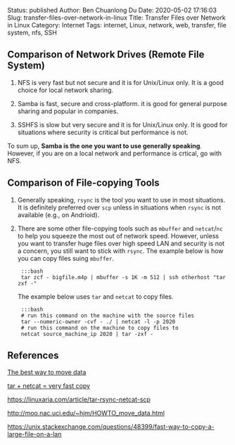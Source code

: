 Status: published
Author: Ben Chuanlong Du
Date: 2020-05-02 17:16:03
Slug: transfer-files-over-network-in-linux
Title: Transfer Files over Network in Linux
Category: Internet
Tags: internet, Linux, network, web, transfer, file system, nfs, SSH


## Comparison of Network Drives (Remote File System)

1. NFS is very fast but not secure and it is for Unix/Linux only. 
    It is a good choice for local network sharing.

2. Samba is fast, secure and cross-platform. 
    it is good for general purpose sharing and popular in companies.

3. SSHFS is slow but very secure and it is for Unix/Linux only. 
    It is good for situations where security is critical but performance is not.

To sum up,
**Samba is the one you want to use generally speaking**.
However,
if you are on a local network and performance is crtical, 
go with NFS.

## Comparison of File-copying Tools

1. Generally speaking, 
    `rsync` is the tool you want to use in most situations. 
    It is definitely preferred over `scp` 
    unless in situations when `rsync` is not available (e.g., on Andrioid).

2. There are some other file-copying tools such as `mbuffer` and `netcat`/`nc`
    to help you squeeze the most out of network speed.
    However,
    unless you want to transfer huge files over high speed LAN
    and security is not a concern,
    you still want to stick with `rsync`.
    The example below is how you can copy files suing `mbuffer`.

        :::bash
        tar zcf - bigfile.m4p | mbuffer -s 1K -m 512 | ssh otherhost "tar zxf -"

    The example below uses `tar` and `netcat` to copy files.

        :::bash
        # run this command on the machine with the source files
        tar --numeric-owner -cvf - ./ | netcat -l -p 2020
        # run this command on the machine to copy files to
        netcat source_machine_ip 2020 | tar -zxf -

## References

[The best way to move data](https://linuxaria.com/article/tar-rsync-netcat-scp)

[tar + netcat = very fast copy](http://blog.alanporter.com/2015-04-13/fast-copy/)

https://linuxaria.com/article/tar-rsync-netcat-scp

http://moo.nac.uci.edu/~hjm/HOWTO_move_data.html

https://unix.stackexchange.com/questions/48399/fast-way-to-copy-a-large-file-on-a-lan

